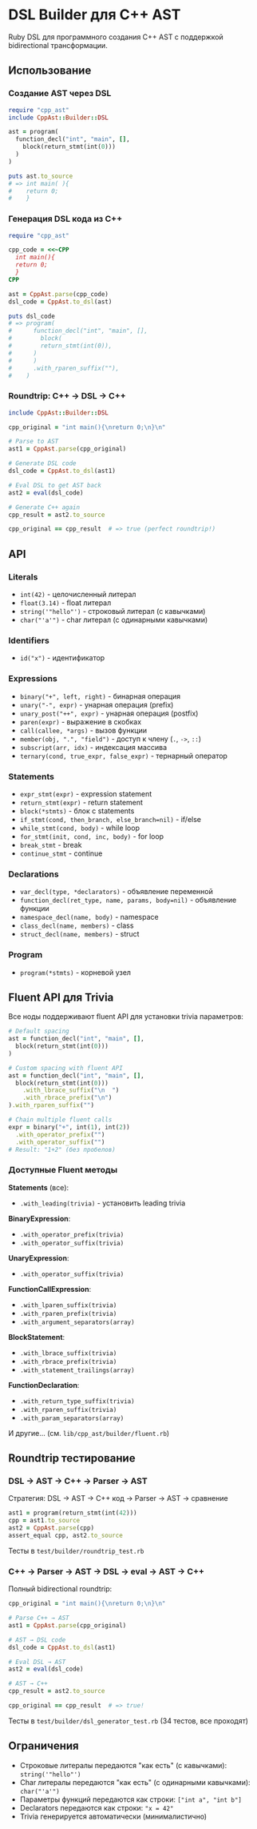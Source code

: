 # DSL Builder для C++ AST

Ruby DSL для программного создания C++ AST с поддержкой bidirectional трансформации.

## Использование

### Создание AST через DSL

```ruby
require "cpp_ast"
include CppAst::Builder::DSL

ast = program(
  function_decl("int", "main", [],
    block(return_stmt(int(0)))
  )
)

puts ast.to_source
# => int main( ){
#    return 0;
#    }
```

### Генерация DSL кода из C++

```ruby
require "cpp_ast"

cpp_code = <<~CPP
  int main(){
  return 0;
  }
CPP

ast = CppAst.parse(cpp_code)
dsl_code = CppAst.to_dsl(ast)

puts dsl_code
# => program(
#      function_decl("int", "main", [],
#        block(
#        return_stmt(int(0)),
#      )
#      )
#      .with_rparen_suffix(""),
#    )
```

### Roundtrip: C++ → DSL → C++

```ruby
include CppAst::Builder::DSL

cpp_original = "int main(){\nreturn 0;\n}\n"

# Parse to AST
ast1 = CppAst.parse(cpp_original)

# Generate DSL code
dsl_code = CppAst.to_dsl(ast1)

# Eval DSL to get AST back
ast2 = eval(dsl_code)

# Generate C++ again
cpp_result = ast2.to_source

cpp_original == cpp_result  # => true (perfect roundtrip!)
```

## API

### Literals
- `int(42)` - целочисленный литерал
- `float(3.14)` - float литерал
- `string('"hello"')` - строковый литерал (с кавычками)
- `char("'a'")` - char литерал (с одинарными кавычками)

### Identifiers
- `id("x")` - идентификатор

### Expressions
- `binary("+", left, right)` - бинарная операция
- `unary("-", expr)` - унарная операция (prefix)
- `unary_post("++", expr)` - унарная операция (postfix)
- `paren(expr)` - выражение в скобках
- `call(callee, *args)` - вызов функции
- `member(obj, ".", "field")` - доступ к члену (`.`, `->`, `::`)
- `subscript(arr, idx)` - индексация массива
- `ternary(cond, true_expr, false_expr)` - тернарный оператор

### Statements
- `expr_stmt(expr)` - expression statement
- `return_stmt(expr)` - return statement
- `block(*stmts)` - блок с statements
- `if_stmt(cond, then_branch, else_branch=nil)` - if/else
- `while_stmt(cond, body)` - while loop
- `for_stmt(init, cond, inc, body)` - for loop
- `break_stmt` - break
- `continue_stmt` - continue

### Declarations
- `var_decl(type, *declarators)` - объявление переменной
- `function_decl(ret_type, name, params, body=nil)` - объявление функции
- `namespace_decl(name, body)` - namespace
- `class_decl(name, members)` - class
- `struct_decl(name, members)` - struct

### Program
- `program(*stmts)` - корневой узел

## Fluent API для Trivia

Все ноды поддерживают fluent API для установки trivia параметров:

```ruby
# Default spacing
ast = function_decl("int", "main", [],
  block(return_stmt(int(0)))
)

# Custom spacing with fluent API
ast = function_decl("int", "main", [],
  block(return_stmt(int(0)))
    .with_lbrace_suffix("\n  ")
    .with_rbrace_prefix("\n")
).with_rparen_suffix("")

# Chain multiple fluent calls
expr = binary("+", int(1), int(2))
  .with_operator_prefix("")
  .with_operator_suffix("")
# Result: "1+2" (без пробелов)
```

### Доступные Fluent методы

**Statements** (все):
- `.with_leading(trivia)` - установить leading trivia

**BinaryExpression**:
- `.with_operator_prefix(trivia)`
- `.with_operator_suffix(trivia)`

**UnaryExpression**:
- `.with_operator_suffix(trivia)`

**FunctionCallExpression**:
- `.with_lparen_suffix(trivia)`
- `.with_rparen_prefix(trivia)`
- `.with_argument_separators(array)`

**BlockStatement**:
- `.with_lbrace_suffix(trivia)`
- `.with_rbrace_prefix(trivia)`
- `.with_statement_trailings(array)`

**FunctionDeclaration**:
- `.with_return_type_suffix(trivia)`
- `.with_rparen_suffix(trivia)`
- `.with_param_separators(array)`

И другие... (см. `lib/cpp_ast/builder/fluent.rb`)

## Roundtrip тестирование

### DSL → AST → C++ → Parser → AST

Стратегия: DSL → AST → C++ код → Parser → AST → сравнение

```ruby
ast1 = program(return_stmt(int(42)))
cpp = ast1.to_source
ast2 = CppAst.parse(cpp)
assert_equal cpp, ast2.to_source
```

Тесты в `test/builder/roundtrip_test.rb`

### C++ → Parser → AST → DSL → eval → AST → C++

Полный bidirectional roundtrip:

```ruby
cpp_original = "int main(){\nreturn 0;\n}\n"

# Parse C++ → AST
ast1 = CppAst.parse(cpp_original)

# AST → DSL code
dsl_code = CppAst.to_dsl(ast1)

# Eval DSL → AST
ast2 = eval(dsl_code)

# AST → C++
cpp_result = ast2.to_source

cpp_original == cpp_result  # => true!
```

Тесты в `test/builder/dsl_generator_test.rb` (34 тестов, все проходят)

## Ограничения

- Строковые литералы передаются "как есть" (с кавычками): `string('"hello"')`
- Char литералы передаются "как есть" (с одинарными кавычками): `char("'a'")`
- Параметры функций передаются как строки: `["int a", "int b"]`
- Declarators передаются как строки: `"x = 42"`
- Trivia генерируется автоматически (минималистично)

